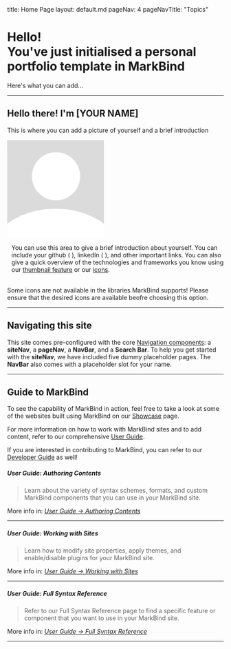 <frontmatter>
  title: Home Page
  layout: default.md
  pageNav: 4
  pageNavTitle: "Topics"
</frontmatter>

<br>

<div class="bg-dark text-white px-2 py-5 mb-4">
  <div class="container">
    <h1 class="display-5 no-index">Hello!<br>You've just initialised a personal portfolio template in MarkBind</h1>
    <p class="lead">Here's what you can add...</p>
  </div>
</div>

---

## Hello there! I'm [YOUR NAME]

This is where you can add a picture of yourself and a brief introduction

<div class='container'>
  <img src='./contents/assests/default_profile_pic.png' alt='default-profile-pic'></img>
  <p style="padding-left:10px">You can use this area to give a brief introduction about yourself. You can include your github (
    <a href="https://github.com/MarkBind/markbind">
      <i class="fa-brands fa-github fa-lg"></i>
    </a>
    ), linkedIn (
      <a href="https://www.linkedin.com/school/national-university-of-singapore/">
      <i class="fa-brands fa-linkedin fa-lg"></i>
    </a>
    ), and other important links. You can also give a quick overview of the technologies and frameworks you know using our <a href="https://markbind.org/userGuide/components/imagesAndDiagrams.html#thumbnails" target="_blank">thumbnail feature</a> or our <a href="https://markbind.org/userGuide/formattingContents.html#icons" target="_blank">icons</a>. 
  </p>
  <panel header="Example using thumbnails" minimized>
    <thumbnail src='./contents/assests/JavaScript.svg' size="100"/>
    <thumbnail src='./contents/assests/Typescript.svg' size="100"/>
    <thumbnail src='./contents/assests/Vue.svg' size="100"/>
  </panel>
  <br/>
  <panel header="Example using icons" minimized>
    Some icons are not available in the libraries MarkBind supports! Please ensure that 
    the desired icons are available beofre choosing this option.
    <br/>
    <i class="fa-brands fa-square-js fa-2xl"></i>
    <i class="fa-brands fa-vuejs fa-2xl"></i>
  </panel>

</div>

---

## Navigating this site

This site comes pre-configured with the core <a href="https://markbind.org/userGuide/components/navigation.html#navigation-components" target="_blank">Navigation components</a>: a <tooltip content="Site Navigation">**siteNav**</tooltip>, a <tooltip content="Page Navigation">**pageNav**</tooltip>, a <tooltip content="Navigation Bar">**NavBar**</tooltip>, and a **Search Bar**. To help you get started with the **siteNav**, we have included <tooltip content="experience, skills, projects, project1, project2">five dummy placeholder pages</tooltip>. The **NavBar** also comes with a placeholder slot for your name.

---

## Guide to MarkBind

To see the capability of MarkBind in action, feel free to take a look at some of the websites built using MarkBind on our <a href="https://markbind.org/showcase.html" target="_blank">Showcase</a> page. 

For more information on how to work with MarkBind sites and to add content, refer to our comprehensive <a href="https://markbind.org/userGuide/gettingStarted.html" target="_blank">User Guide</a>. 

<box type="info">

If you are interested in contributing to MarkBind, you can refer to our <a href="https://markbind.org/devdocs/devGuide/devGuide.html" target="_blank">Developer Guide</a> as well!

</box>

<panel header="**Good starting points in our User Guide**" expanded no-close>

##### **User Guide: Authoring Contents**

> Learn about the variety of syntax schemes, formats, and custom MarkBind components that you can use in your MarkBind site.

More info in: _<a href="https://markbind.org/userGuide/authoringContents.html" target="_blank">User Guide → Authoring Contents</a>_

---

##### **User Guide: Working with Sites**

> Learn how to modify site properties, apply themes, and enable/disable plugins for your MarkBind site.

More info in: _<a href="https://markbind.org/userGuide/workingWithSites.html" target="_blank">User Guide → Working with Sites</a>_

---

##### **User Guide: Full Syntax Reference**

> Refer to our Full Syntax Reference page to find a specific feature or component that you want to use in your MarkBind site.

More info in: _<a href="https://markbind.org/userGuide/fullSyntaxReference.html" target="_blank">User Guide → Full Syntax Reference</a>_

</panel>

---
